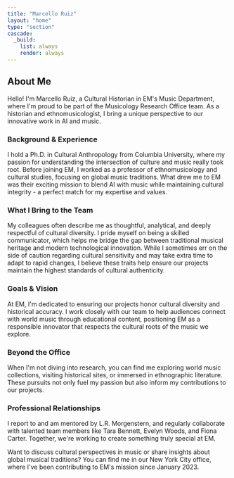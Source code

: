 ```yaml
---
title: "Marcello Ruiz"
layout: "home"
type: "section"
cascade:
  _build:
    list: always
    render: always
---
```

## About Me

Hello! I'm Marcello Ruiz, a Cultural Historian in EM's Music Department, where I'm proud to be part of the Musicology Research Office team. As a historian and ethnomusicologist, I bring a unique perspective to our innovative work in AI and music.

### Background & Experience

I hold a Ph.D. in Cultural Anthropology from Columbia University, where my passion for understanding the intersection of culture and music really took root. Before joining EM, I worked as a professor of ethnomusicology and cultural studies, focusing on global music traditions. What drew me to EM was their exciting mission to blend AI with music while maintaining cultural integrity - a perfect match for my expertise and values.

### What I Bring to the Team

My colleagues often describe me as thoughtful, analytical, and deeply respectful of cultural diversity. I pride myself on being a skilled communicator, which helps me bridge the gap between traditional musical heritage and modern technological innovation. While I sometimes err on the side of caution regarding cultural sensitivity and may take extra time to adapt to rapid changes, I believe these traits help ensure our projects maintain the highest standards of cultural authenticity.

### Goals & Vision

At EM, I'm dedicated to ensuring our projects honor cultural diversity and historical accuracy. I work closely with our team to help audiences connect with world music through educational content, positioning EM as a responsible innovator that respects the cultural roots of the music we explore.

### Beyond the Office

When I'm not diving into research, you can find me exploring world music collections, visiting historical sites, or immersed in ethnographic literature. These pursuits not only fuel my passion but also inform my contributions to our projects.

### Professional Relationships

I report to and am mentored by L.R. Morgenstern, and regularly collaborate with talented team members like Tara Bennett, Evelyn Woods, and Fiona Carter. Together, we're working to create something truly special at EM.

<aside>
Want to discuss cultural perspectives in music or share insights about global musical traditions? You can find me in our New York City office, where I've been contributing to EM's mission since January 2023.

</aside>